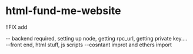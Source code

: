 # html-fund-me-website

!!FIX
add

-- backend required, setting up node, getting rpc_url, getting private key....
--front end, html stuff, js scripts
--cosntant improt and ethers import
